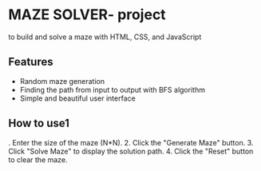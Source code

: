 # MAZE SOLVER- project
to build and solve a maze with HTML, CSS, and JavaScript

## Features
- Random maze generation
- Finding the path from input to output with BFS algorithm
- Simple and beautiful user interface
 
## How to use1
. Enter the size of the maze (N*N).
2. Click the "Generate Maze" button.
3. Click "Solve Maze" to display the solution path.
4. Click the "Reset" button to clear the maze.
